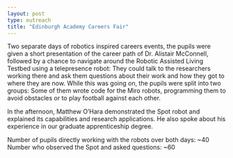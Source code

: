 ```yaml
---
layout: post
type: outreach
title: "Edinburgh Academy Careers Fair"
---
```


Two separate days of robotics inspired careers events, the pupils were given a short presentation of the career path of Dr. Alistair McConnell, followed by a chance to navigate around the Robotic Assisted Living Testbed using a telepresence robot: They could talk to the researchers working there and ask them questions about their work and how they got to where they are now. While this was going on, the pupils were split into two groups: Some of them wrote code for the Miro robots, programming them to avoid obstacles or to play football against each other.

In the afternoon, Matthew O’Hara demonstrated the Spot robot and explained its capabilities and research applications. He also spoke about his experience in our graduate apprenticeship degree.

Number of pupils directly working with the robots over both days: ~40
Number who observed the Spot and asked questions: ~60